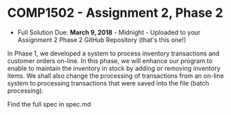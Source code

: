 # COMP1502 - Assignment 2, Phase 2

* Full Solution Due: **March 9, 2018** - Midnight - Uploaded to your Assignment 2 Phase 2 GitHub Repository (that's this one!)

In Phase 1, we developed a system to process inventory transactions and customer orders on-line.  In this phase, we will enhance our program to enable to maintain the inventory in stock by adding or removing inventory items.  We shall also change the processing of transactions from an on-line system to processing transactions that were saved into the file (batch processing).  

Find the full spec in spec.md
